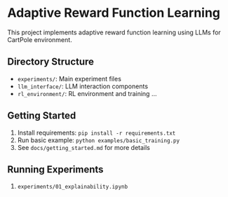 # Adaptive Reward Function Learning

This project implements adaptive reward function learning using LLMs for CartPole environment.

## Directory Structure
- `experiments/`: Main experiment files
- `llm_interface/`: LLM interaction components
- `rl_environment/`: RL environment and training
...

## Getting Started
1. Install requirements: `pip install -r requirements.txt`
2. Run basic example: `python examples/basic_training.py`
3. See `docs/getting_started.md` for more details

## Running Experiments
1. `experiments/01_explainability.ipynb`


